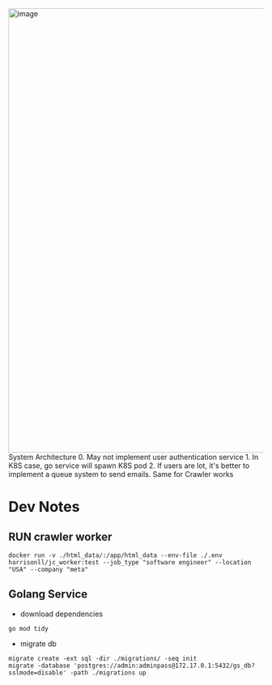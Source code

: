 <img width="878" alt="image" src="https://github.com/HarrisonLL/Distributed_Job_Crawler/assets/32115568/28876f49-7a23-4f76-bdb4-45a05f593fa2">
System Architecture
0. May not implement user authentication service
1. In K8S case, go service will spawn K8S pod
2. If users are lot, it's better to implement a queue system to send emails. Same for Crawler works


# Dev Notes
## RUN crawler worker
```
docker run -v ./html_data/:/app/html_data --env-file ./.env harrisonll/jc_worker:test --job_type "software engineer" --location "USA" --company "meta"
```

## Golang Service

- download dependencies
```
go mod tidy
```

- migrate db
```
migrate create -ext sql -dir ./migrations/ -seq init
migrate -database 'postgres://admin:adminpass@172.17.0.1:5432/gs_db?sslmode=disable' -path ./migrations up
```
